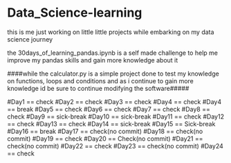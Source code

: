 # Data_Science-learning

this is me just working on little little projects while embarking on my data science journey

the 30days_of_learning_pandas.ipynb is a self made challenge to help me improve my pandas skills and gain more knowledge about it

####while the calculator.py is a simple project done to test my knowledge on functions, loops and conditions and as 
i continue to gain more knowledge id be sure to continue modifying the software#####

#Day1 == check
#Day2 == check
#Day3 == check
#Day4 == check
#Day4 == break
#Day5 == check
#Day6 == check
#Day7 == check
#Day8 == check
#Day9 == sick-break
#Day10 == sick-break
#Day11 == check
#Day12 == check
#Day13 == check
#Day14 == sick-break
#Day15 == Sick-break
#Day16 == break
#Day17 == check(no commit)
#Day18 == check(no commit)
#Day19 == check
#Day20 == Check(no commit)
#Day21 == check(no commit)
#Day22 == check
#Day23 == check(no commit)
#Day24 == check
